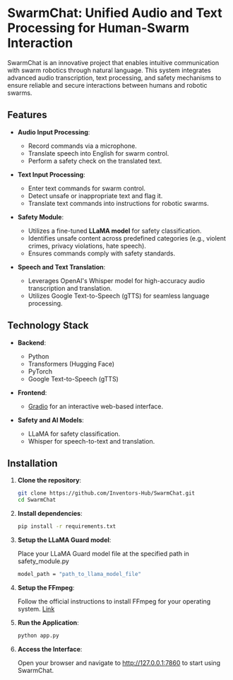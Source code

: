 # SwarmChat: Unified Audio and Text Processing for Human-Swarm Interaction

SwarmChat is an innovative project that enables intuitive communication with swarm robotics through natural language. This system integrates advanced audio transcription, text processing, and safety mechanisms to ensure reliable and secure interactions between humans and robotic swarms.

## Features

- **Audio Input Processing**:
  - Record commands via a microphone.
  - Translate speech into English for swarm control.
  - Perform a safety check on the translated text.
- **Text Input Processing**:

  - Enter text commands for swarm control.
  - Detect unsafe or inappropriate text and flag it.
  - Translate text commands into instructions for robotic swarms.

- **Safety Module**:

  - Utilizes a fine-tuned **LLaMA model** for safety classification.
  - Identifies unsafe content across predefined categories (e.g., violent crimes, privacy violations, hate speech).
  - Ensures commands comply with safety standards.

- **Speech and Text Translation**:
  - Leverages OpenAI's Whisper model for high-accuracy audio transcription and translation.
  - Utilizes Google Text-to-Speech (gTTS) for seamless language processing.

## Technology Stack

- **Backend**:

  - Python
  - Transformers (Hugging Face)
  - PyTorch
  - Google Text-to-Speech (gTTS)

- **Frontend**:

  - [Gradio](https://gradio.app/) for an interactive web-based interface.

- **Safety and AI Models**:
  - LLaMA for safety classification.
  - Whisper for speech-to-text and translation.

## Installation

1. **Clone the repository**:
   ```bash
   git clone https://github.com/Inventors-Hub/SwarmChat.git
   cd SwarmChat
   ```
2. **Install dependencies**:
   ```bash
   pip install -r requirements.txt
   ```
3. **Setup the LLaMA Guard model**:

   Place your LLaMA Guard model file at the specified path in safety_module.py

   ```bash
   model_path = "path_to_llama_model_file"
   ```

4. **Setup the FFmpeg**:

   Follow the official instructions to install FFmpeg for your operating system.
   [Link](https://www.ffmpeg.org/download.html)

5. **Run the Application**:
   ```bash
   python app.py
   ```
6. **Access the Interface**:

   Open your browser and navigate to http://127.0.0.1:7860 to start using SwarmChat.
